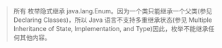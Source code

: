 > 所有 枚举隐式继承 java.lang.Enum。因为一个类只能继承一个父类(参见 Declaring Classes)，所以 Java 语言不支持多重继承状态(参见 Multiple Inheritance of State, Implementation, and Type)因此，枚举不能继承任何其他内容。